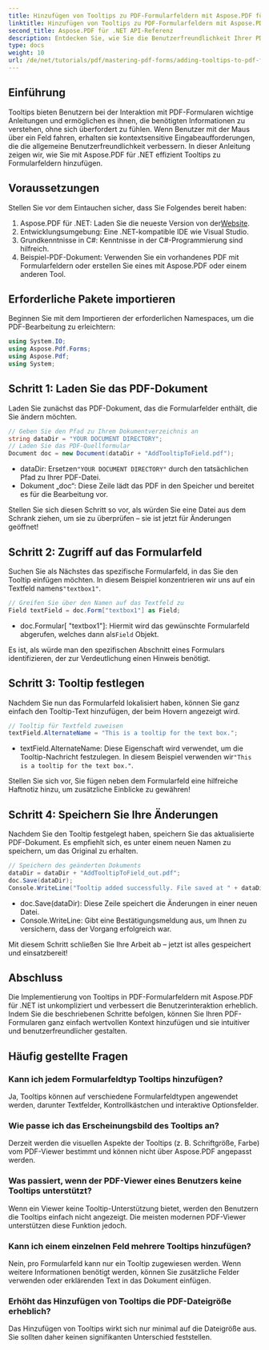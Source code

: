 ```yaml
---
title: Hinzufügen von Tooltips zu PDF-Formularfeldern mit Aspose.PDF für .NET
linktitle: Hinzufügen von Tooltips zu PDF-Formularfeldern mit Aspose.PDF für .NET
second_title: Aspose.PDF für .NET API-Referenz
description: Entdecken Sie, wie Sie die Benutzerfreundlichkeit Ihrer PDF-Formulare verbessern können, indem Sie mit Aspose.PDF für .NET informative Tooltips zu Formularfeldern hinzufügen. Diese Schritt-für-Schritt-Anleitung führt Sie durch den Vorgang.
type: docs
weight: 10
url: /de/net/tutorials/pdf/mastering-pdf-forms/adding-tooltips-to-pdf-form-fields/
---
```

## Einführung

Tooltips bieten Benutzern bei der Interaktion mit PDF-Formularen wichtige Anleitungen und ermöglichen es ihnen, die benötigten Informationen zu verstehen, ohne sich überfordert zu fühlen. Wenn Benutzer mit der Maus über ein Feld fahren, erhalten sie kontextsensitive Eingabeaufforderungen, die die allgemeine Benutzerfreundlichkeit verbessern. In dieser Anleitung zeigen wir, wie Sie mit Aspose.PDF für .NET effizient Tooltips zu Formularfeldern hinzufügen.

## Voraussetzungen

Stellen Sie vor dem Eintauchen sicher, dass Sie Folgendes bereit haben:

1.  Aspose.PDF für .NET: Laden Sie die neueste Version von der[Website](https://releases.aspose.com/pdf/net/).
2. Entwicklungsumgebung: Eine .NET-kompatible IDE wie Visual Studio.
3. Grundkenntnisse in C#: Kenntnisse in der C#-Programmierung sind hilfreich.
4. Beispiel-PDF-Dokument: Verwenden Sie ein vorhandenes PDF mit Formularfeldern oder erstellen Sie eines mit Aspose.PDF oder einem anderen Tool.

## Erforderliche Pakete importieren

Beginnen Sie mit dem Importieren der erforderlichen Namespaces, um die PDF-Bearbeitung zu erleichtern:

```csharp
using System.IO;
using Aspose.Pdf.Forms;
using Aspose.Pdf;
using System;
```

## Schritt 1: Laden Sie das PDF-Dokument

Laden Sie zunächst das PDF-Dokument, das die Formularfelder enthält, die Sie ändern möchten.

```csharp
// Geben Sie den Pfad zu Ihrem Dokumentverzeichnis an
string dataDir = "YOUR DOCUMENT DIRECTORY";
// Laden Sie das PDF-Quellformular
Document doc = new Document(dataDir + "AddTooltipToField.pdf");
```

-  dataDir: Ersetzen`"YOUR DOCUMENT DIRECTORY"` durch den tatsächlichen Pfad zu Ihrer PDF-Datei.
- Dokument „doc“: Diese Zeile lädt das PDF in den Speicher und bereitet es für die Bearbeitung vor.

Stellen Sie sich diesen Schritt so vor, als würden Sie eine Datei aus dem Schrank ziehen, um sie zu überprüfen – sie ist jetzt für Änderungen geöffnet!

## Schritt 2: Zugriff auf das Formularfeld

 Suchen Sie als Nächstes das spezifische Formularfeld, in das Sie den Tooltip einfügen möchten. In diesem Beispiel konzentrieren wir uns auf ein Textfeld namens`"textbox1"`.

```csharp
// Greifen Sie über den Namen auf das Textfeld zu
Field textField = doc.Form["textbox1"] as Field;
```

- doc.Formular[ "textbox1"]: Hiermit wird das gewünschte Formularfeld abgerufen, welches dann als`Field` Objekt. 

Es ist, als würde man den spezifischen Abschnitt eines Formulars identifizieren, der zur Verdeutlichung einen Hinweis benötigt.

## Schritt 3: Tooltip festlegen

Nachdem Sie nun das Formularfeld lokalisiert haben, können Sie ganz einfach den Tooltip-Text hinzufügen, der beim Hovern angezeigt wird.

```csharp
// Tooltip für Textfeld zuweisen
textField.AlternateName = "This is a tooltip for the text box.";
```

-  textField.AlternateName: Diese Eigenschaft wird verwendet, um die Tooltip-Nachricht festzulegen. In diesem Beispiel verwenden wir`"This is a tooltip for the text box."`.

Stellen Sie sich vor, Sie fügen neben dem Formularfeld eine hilfreiche Haftnotiz hinzu, um zusätzliche Einblicke zu gewähren!

## Schritt 4: Speichern Sie Ihre Änderungen

Nachdem Sie den Tooltip festgelegt haben, speichern Sie das aktualisierte PDF-Dokument. Es empfiehlt sich, es unter einem neuen Namen zu speichern, um das Original zu erhalten.

```csharp
// Speichern des geänderten Dokuments
dataDir = dataDir + "AddTooltipToField_out.pdf";
doc.Save(dataDir);
Console.WriteLine("Tooltip added successfully. File saved at " + dataDir);
```

- doc.Save(dataDir): Diese Zeile speichert die Änderungen in einer neuen Datei.
- Console.WriteLine: Gibt eine Bestätigungsmeldung aus, um Ihnen zu versichern, dass der Vorgang erfolgreich war.

Mit diesem Schritt schließen Sie Ihre Arbeit ab – jetzt ist alles gespeichert und einsatzbereit!

## Abschluss

Die Implementierung von Tooltips in PDF-Formularfeldern mit Aspose.PDF für .NET ist unkompliziert und verbessert die Benutzerinteraktion erheblich. Indem Sie die beschriebenen Schritte befolgen, können Sie Ihren PDF-Formularen ganz einfach wertvollen Kontext hinzufügen und sie intuitiver und benutzerfreundlicher gestalten.

## Häufig gestellte Fragen

### Kann ich jedem Formularfeldtyp Tooltips hinzufügen?
Ja, Tooltips können auf verschiedene Formularfeldtypen angewendet werden, darunter Textfelder, Kontrollkästchen und interaktive Optionsfelder.

### Wie passe ich das Erscheinungsbild des Tooltips an?
Derzeit werden die visuellen Aspekte der Tooltips (z. B. Schriftgröße, Farbe) vom PDF-Viewer bestimmt und können nicht über Aspose.PDF angepasst werden.

### Was passiert, wenn der PDF-Viewer eines Benutzers keine Tooltips unterstützt?
Wenn ein Viewer keine Tooltip-Unterstützung bietet, werden den Benutzern die Tooltips einfach nicht angezeigt. Die meisten modernen PDF-Viewer unterstützen diese Funktion jedoch.

### Kann ich einem einzelnen Feld mehrere Tooltips hinzufügen?
Nein, pro Formularfeld kann nur ein Tooltip zugewiesen werden. Wenn weitere Informationen benötigt werden, können Sie zusätzliche Felder verwenden oder erklärenden Text in das Dokument einfügen.

### Erhöht das Hinzufügen von Tooltips die PDF-Dateigröße erheblich?
Das Hinzufügen von Tooltips wirkt sich nur minimal auf die Dateigröße aus. Sie sollten daher keinen signifikanten Unterschied feststellen.